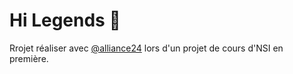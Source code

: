 # Hi Legends 👋
Rrojet réaliser avec [@alliance24](https://github.com/alliance24)  lors d'un projet de cours d'NSI en première.



        
